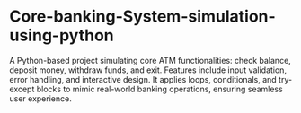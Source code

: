 # Core-banking-System-simulation-using-python
A Python-based project simulating core ATM functionalities: check balance, deposit money, withdraw funds, and exit. Features include input validation, error handling, and interactive design. It applies loops, conditionals, and try-except blocks to mimic real-world banking operations, ensuring seamless user experience.
